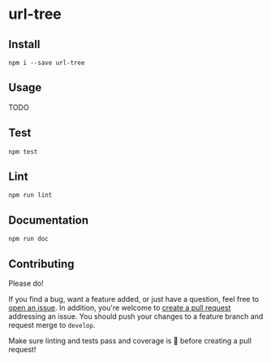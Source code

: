 # url-tree

## Install

`npm i --save url-tree`

## Usage

TODO

## Test

`npm test`

## Lint

`npm run lint`

## Documentation

`npm run doc`

## Contributing

Please do!

If you find a bug, want a feature added, or just have a question, feel free to [open an issue](https://github.com/zbo14/url-tree/issues/new). In addition, you're welcome to [create a pull request](https://github.com/zbo14/url-tree/compare/develop...) addressing an issue. You should push your changes to a feature branch and request merge to `develop`.

Make sure linting and tests pass and coverage is 💯 before creating a pull request!
